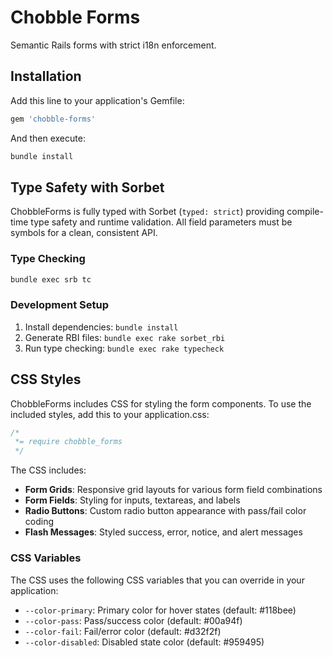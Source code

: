 # Chobble Forms

Semantic Rails forms with strict i18n enforcement.

## Installation

Add this line to your application's Gemfile:

```ruby
gem 'chobble-forms'
```

And then execute:

```bash
bundle install
```

## Type Safety with Sorbet

ChobbleForms is fully typed with Sorbet (`typed: strict`) providing compile-time type safety and runtime validation. All field parameters must be symbols for a clean, consistent API.

### Type Checking

```bash
bundle exec srb tc
```

### Development Setup

1. Install dependencies: `bundle install`
2. Generate RBI files: `bundle exec rake sorbet_rbi`
3. Run type checking: `bundle exec rake typecheck`

## CSS Styles

ChobbleForms includes CSS for styling the form components. To use the included styles, add this to your application.css:

```css
/*
 *= require chobble_forms
 */
```

The CSS includes:

- **Form Grids**: Responsive grid layouts for various form field combinations
- **Form Fields**: Styling for inputs, textareas, and labels
- **Radio Buttons**: Custom radio button appearance with pass/fail color coding
- **Flash Messages**: Styled success, error, notice, and alert messages

### CSS Variables

The CSS uses the following CSS variables that you can override in your application:

- `--color-primary`: Primary color for hover states (default: #118bee)
- `--color-pass`: Pass/success color (default: #00a94f)
- `--color-fail`: Fail/error color (default: #d32f2f)
- `--color-disabled`: Disabled state color (default: #959495)